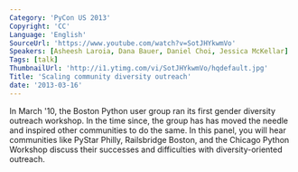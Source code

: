 ```yaml
---
Category: 'PyCon US 2013'
Copyright: 'CC'
Language: 'English'
SourceUrl: 'https://www.youtube.com/watch?v=SotJHYkwmVo'
Speakers: [Asheesh Laroia, Dana Bauer, Daniel Choi, Jessica McKellar]
Tags: [talk]
ThumbnailUrl: 'http://i1.ytimg.com/vi/SotJHYkwmVo/hqdefault.jpg'
Title: 'Scaling community diversity outreach'
date: '2013-03-16'
---
```

In March '10, the Boston Python user group ran its first gender diversity outreach workshop. In the time since, the group has has moved the needle and inspired other communities to do the same.
In this panel, you will hear communities like PyStar Philly, Railsbridge Boston, and the Chicago Python Workshop discuss their successes and difficulties with diversity-oriented outreach.